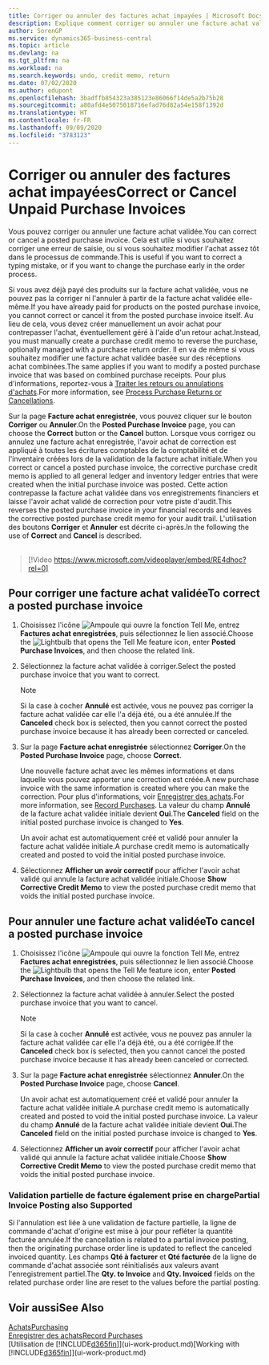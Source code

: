 ```yaml
---
title: Corriger ou annuler des factures achat impayées | Microsoft Docs
description: Explique comment corriger ou annuler une facture achat validée et créer automatiquement un avoir achat.
author: SorenGP
ms.service: dynamics365-business-central
ms.topic: article
ms.devlang: na
ms.tgt_pltfrm: na
ms.workload: na
ms.search.keywords: undo, credit memo, return
ms.date: 07/02/2020
ms.author: edupont
ms.openlocfilehash: 3badffb854323a385123e86066f14de5a2b75b28
ms.sourcegitcommit: a80afd4e5075018716efad76d82a54e158f1392d
ms.translationtype: HT
ms.contentlocale: fr-FR
ms.lasthandoff: 09/09/2020
ms.locfileid: "3783123"
---
```

# <a name="correct-or-cancel-unpaid-purchase-invoices"></a><span data-ttu-id="fb598-103">Corriger ou annuler des factures achat impayées</span><span class="sxs-lookup"><span data-stu-id="fb598-103">Correct or Cancel Unpaid Purchase Invoices</span></span>

<span data-ttu-id="fb598-104">Vous pouvez corriger ou annuler une facture achat validée.</span><span class="sxs-lookup"><span data-stu-id="fb598-104">You can correct or cancel a posted purchase invoice.</span></span> <span data-ttu-id="fb598-105">Cela est utile si vous souhaitez corriger une erreur de saisie, ou si vous souhaitez modifier l'achat assez tôt dans le processus de commande.</span><span class="sxs-lookup"><span data-stu-id="fb598-105">This is useful if you want to correct a typing mistake, or if you want to change the purchase early in the order process.</span></span>

<span data-ttu-id="fb598-106">Si vous avez déjà payé des produits sur la facture achat validée, vous ne pouvez pas la corriger ni l'annuler à partir de la facture achat validée elle-même.</span><span class="sxs-lookup"><span data-stu-id="fb598-106">If you have already paid for products on the posted purchase invoice, you cannot correct or cancel it from the posted purchase invoice itself.</span></span> <span data-ttu-id="fb598-107">Au lieu de cela, vous devez créer manuellement un avoir achat pour contrepasser l'achat, éventuellement géré à l'aide d'un retour achat.</span><span class="sxs-lookup"><span data-stu-id="fb598-107">Instead, you must manually create a purchase credit memo to reverse the purchase, optionally managed with a purchase return order.</span></span> <span data-ttu-id="fb598-108">Il en va de même si vous souhaitez modifier une facture achat validée basée sur des réceptions achat combinées.</span><span class="sxs-lookup"><span data-stu-id="fb598-108">The same applies if you want to modify a posted purchase invoice that was based on combined purchase receipts.</span></span> <span data-ttu-id="fb598-109">Pour plus d'informations, reportez-vous à [Traiter les retours ou annulations d'achats](purchasing-how-process-purchase-returns-cancellations.md).</span><span class="sxs-lookup"><span data-stu-id="fb598-109">For more information, see [Process Purchase Returns or Cancellations](purchasing-how-process-purchase-returns-cancellations.md).</span></span>

<span data-ttu-id="fb598-110">Sur la page **Facture achat enregistrée**, vous pouvez cliquer sur le bouton **Corriger** ou **Annuler**.</span><span class="sxs-lookup"><span data-stu-id="fb598-110">On the **Posted Purchase Invoice** page, you can choose the **Correct** button or the **Cancel** button.</span></span> <span data-ttu-id="fb598-111">Lorsque vous corrigez ou annulez une facture achat enregistrée, l'avoir achat de correction est appliqué à toutes les écritures comptables de la comptabilité et de l'inventaire créées lors de la validation de la facture achat initiale.</span><span class="sxs-lookup"><span data-stu-id="fb598-111">When you correct or cancel a posted purchase invoice, the corrective purchase credit memo is applied to all general ledger and inventory ledger entries that were created when the initial purchase invoice was posted.</span></span> <span data-ttu-id="fb598-112">Cette action contrepasse la facture achat validée dans vos enregistrements financiers et laisse l'avoir achat validé de correction pour votre piste d'audit.</span><span class="sxs-lookup"><span data-stu-id="fb598-112">This reverses the posted purchase invoice in your financial records and leaves the corrective posted purchase credit memo for your audit trail.</span></span> <span data-ttu-id="fb598-113">L'utilisation des boutons **Corriger** et **Annuler** est décrite ci-après.</span><span class="sxs-lookup"><span data-stu-id="fb598-113">In the following the use of **Correct** and **Cancel** is described.</span></span>
<br><br>
> [!Video https://www.microsoft.com/videoplayer/embed/RE4dhoc?rel=0]

## <a name="to-correct-a-posted-purchase-invoice"></a><span data-ttu-id="fb598-114">Pour corriger une facture achat validée</span><span class="sxs-lookup"><span data-stu-id="fb598-114">To correct a posted purchase invoice</span></span>
1. <span data-ttu-id="fb598-115">Choisissez l'icône ![Ampoule qui ouvre la fonction Tell Me](media/ui-search/search_small.png "Dites-moi ce que vous voulez faire"), entrez **Factures achat enregistrées**, puis sélectionnez le lien associé.</span><span class="sxs-lookup"><span data-stu-id="fb598-115">Choose the ![Lightbulb that opens the Tell Me feature](media/ui-search/search_small.png "Tell me what you want to do") icon, enter **Posted Purchase Invoices**, and then choose the related link.</span></span>  
2. <span data-ttu-id="fb598-116">Sélectionnez la facture achat validée à corriger.</span><span class="sxs-lookup"><span data-stu-id="fb598-116">Select the posted purchase invoice that you want to correct.</span></span>  

    > [!NOTE]  
    >   <span data-ttu-id="fb598-117">Si la case à cocher **Annulé** est activée, vous ne pouvez pas corriger la facture achat validée car elle l'a déjà été, ou a été annulée.</span><span class="sxs-lookup"><span data-stu-id="fb598-117">If the **Canceled** check box is selected, then you cannot correct the posted purchase invoice because it has already been corrected or canceled.</span></span>
3. <span data-ttu-id="fb598-118">Sur la page **Facture achat enregistrée** sélectionnez **Corriger**.</span><span class="sxs-lookup"><span data-stu-id="fb598-118">On the **Posted Purchase Invoice** page, choose **Correct**.</span></span>

    <span data-ttu-id="fb598-119">Une nouvelle facture achat avec les mêmes informations et dans laquelle vous pouvez apporter une correction est créée.</span><span class="sxs-lookup"><span data-stu-id="fb598-119">A new purchase invoice with the same information is created where you can make the correction.</span></span> <span data-ttu-id="fb598-120">Pour plus d'informations, voir [Enregistrer des achats](purchasing-how-record-purchases.md).</span><span class="sxs-lookup"><span data-stu-id="fb598-120">For more information, see [Record Purchases](purchasing-how-record-purchases.md).</span></span> <span data-ttu-id="fb598-121">La valeur du champ **Annulé** de la facture achat validée initiale devient **Oui**.</span><span class="sxs-lookup"><span data-stu-id="fb598-121">The **Canceled** field on the initial posted purchase invoice is changed to **Yes**.</span></span>

    <span data-ttu-id="fb598-122">Un avoir achat est automatiquement créé et validé pour annuler la facture achat validée initiale.</span><span class="sxs-lookup"><span data-stu-id="fb598-122">A purchase credit memo is automatically created and posted to void the initial posted purchase invoice.</span></span>
4. <span data-ttu-id="fb598-123">Sélectionnez **Afficher un avoir correctif** pour afficher l'avoir achat validé qui annule la facture achat validée initiale.</span><span class="sxs-lookup"><span data-stu-id="fb598-123">Choose **Show Corrective Credit Memo** to view the posted purchase credit memo that voids the initial posted purchase invoice.</span></span>

## <a name="to-cancel-a-posted-purchase-invoice"></a><span data-ttu-id="fb598-124">Pour annuler une facture achat validée</span><span class="sxs-lookup"><span data-stu-id="fb598-124">To cancel a posted purchase invoice</span></span>
1. <span data-ttu-id="fb598-125">Choisissez l'icône ![Ampoule qui ouvre la fonction Tell Me](media/ui-search/search_small.png "Dites-moi ce que vous voulez faire"), entrez **Factures achat enregistrées**, puis sélectionnez le lien associé.</span><span class="sxs-lookup"><span data-stu-id="fb598-125">Choose the ![Lightbulb that opens the Tell Me feature](media/ui-search/search_small.png "Tell me what you want to do") icon, enter **Posted Purchase Invoices**, and then choose the related link.</span></span>  
2. <span data-ttu-id="fb598-126">Sélectionnez la facture achat validée à annuler.</span><span class="sxs-lookup"><span data-stu-id="fb598-126">Select the posted purchase invoice that you want to cancel.</span></span>

    > [!NOTE]  
    >   <span data-ttu-id="fb598-127">Si la case à cocher **Annulé** est activée, vous ne pouvez pas annuler la facture achat validée car elle l'a déjà été, ou a été corrigée.</span><span class="sxs-lookup"><span data-stu-id="fb598-127">If the **Canceled** check box is selected, then you cannot cancel the posted purchase invoice because it has already been canceled or corrected.</span></span>
3. <span data-ttu-id="fb598-128">Sur la page **Facture achat enregistrée** sélectionnez **Annuler**.</span><span class="sxs-lookup"><span data-stu-id="fb598-128">On the **Posted Purchase Invoice** page, choose **Cancel**.</span></span>

    <span data-ttu-id="fb598-129">Un avoir achat est automatiquement créé et validé pour annuler la facture achat validée initiale.</span><span class="sxs-lookup"><span data-stu-id="fb598-129">A purchase credit memo is automatically created and posted to void the initial posted purchase invoice.</span></span> <span data-ttu-id="fb598-130">La valeur du champ **Annulé** de la facture achat validée initiale devient **Oui**.</span><span class="sxs-lookup"><span data-stu-id="fb598-130">The **Canceled** field on the initial posted purchase invoice is changed to **Yes**.</span></span>
4. <span data-ttu-id="fb598-131">Sélectionnez **Afficher un avoir correctif** pour afficher l'avoir achat validé qui annule la facture achat validée initiale.</span><span class="sxs-lookup"><span data-stu-id="fb598-131">Choose **Show Corrective Credit Memo** to view the posted purchase credit memo that voids the initial posted purchase invoice.</span></span>

### <a name="partial-invoice-posting-also-supported"></a><span data-ttu-id="fb598-132">Validation partielle de facture également prise en charge</span><span class="sxs-lookup"><span data-stu-id="fb598-132">Partial Invoice Posting also Supported</span></span>
<span data-ttu-id="fb598-133">Si l'annulation est liée à une validation de facture partielle, la ligne de commande d'achat d'origine est mise à jour pour refléter la quantité facturée annulée.</span><span class="sxs-lookup"><span data-stu-id="fb598-133">If the cancellation is related to a partial invoice posting, then the originating purchase order line is updated to reflect the canceled invoiced quantity.</span></span> <span data-ttu-id="fb598-134">Les champs **Qté à facturer** et **Qté facturée** de la ligne de commande d'achat associée sont réinitialisés aux valeurs avant l'enregistrement partiel.</span><span class="sxs-lookup"><span data-stu-id="fb598-134">The **Qty. to Invoice** and **Qty. Invoiced** fields on the related purchase order line are reset to the values before the partial posting.</span></span>

## <a name="see-also"></a><span data-ttu-id="fb598-135">Voir aussi</span><span class="sxs-lookup"><span data-stu-id="fb598-135">See Also</span></span>
[<span data-ttu-id="fb598-136">Achats</span><span class="sxs-lookup"><span data-stu-id="fb598-136">Purchasing</span></span>](purchasing-manage-purchasing.md)  
[<span data-ttu-id="fb598-137">Enregistrer des achats</span><span class="sxs-lookup"><span data-stu-id="fb598-137">Record Purchases</span></span>](purchasing-how-record-purchases.md)  
<span data-ttu-id="fb598-138">[Utilisation de [!INCLUDE[d365fin](includes/d365fin_md.md)]](ui-work-product.md)</span><span class="sxs-lookup"><span data-stu-id="fb598-138">[Working with [!INCLUDE[d365fin](includes/d365fin_md.md)]](ui-work-product.md)</span></span>
